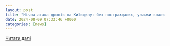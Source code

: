 ```yaml
---
layout: post
title: "Нічна атака дронів на Київщину: без постраждалих, уламки впали поза межами населених пунктів | УНН"
date: 2024-08-09 07:33:46 +0000
categories: [news]
---
```


[Читати далі](https://unn.ua/news/nichna-ataka-droniv-na-kyivshchynu-bez-postrazhdalykh-ulamky-vpaly-poza-mezhamy-naselenykh-punktiv)
